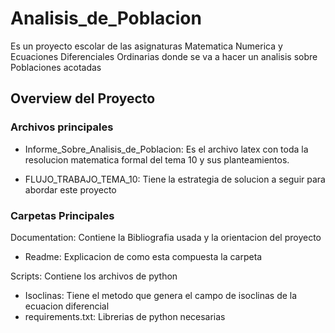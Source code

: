 # Analisis_de_Poblacion

Es un proyecto escolar de las asignaturas Matematica Numerica y Ecuaciones Diferenciales Ordinarias donde se va a hacer un analisis sobre Poblaciones acotadas

## Overview del Proyecto

### Archivos principales

- Informe_Sobre_Analisis_de_Poblacion: Es el archivo latex con toda la resolucion matematica formal del tema 10 y sus planteamientos.

- FLUJO_TRABAJO_TEMA_10: Tiene la estrategia de solucion a seguir para abordar este proyecto 

### Carpetas Principales

Documentation: Contiene la Bibliografia usada y la orientacion del proyecto
- Readme: Explicacion de como esta compuesta la carpeta 

Scripts: Contiene los archivos de python 
- Isoclinas: Tiene el metodo que genera el campo de isoclinas de la ecuacion diferencial
- requirements.txt: Librerias de python necesarias
